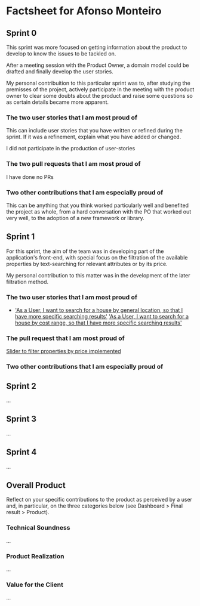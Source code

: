 # Factsheet for Afonso Monteiro

## Sprint 0

This sprint was more focused on getting information about the product to develop to know the issues to be tackled on.

After a meeting session with the Product Owner, a domain model could be drafted and finally develop the user stories.

My personal contribuition to this particular sprint was to, after studying the premisses of the project, actively participate in the meeting with the product owner to clear some doubts about the product and raise some questions so as certain details became more apparent.


### The two user stories that I am most proud of

This can include user stories that you have written or refined during the sprint. If it was a refinement, explain what you have added or changed.

I did not participate in the production of user-stories


### The two pull requests that I am most proud of

I have done no PRs


### Two other contributions that I am especially proud of

This can be anything that you think worked particularly well and benefited the project as whole, from a hard conversation with the PO that worked out very well, to the adoption of a new framework or library. 



## Sprint 1

For this sprint, the aim of the team was in developing part of the application's front-end, with special focus on the filtration of the available properties by text-searching for relevant attributes or by its price.

My personal contribution to this matter was in the development of the later filtration method.

### The two user stories that I am most proud of

* ['As a User, I want to search for a house by general location, so that I have more specific searching results'](https://github.com/FEUP-MEIC-DS-2022-1MEIC06/DS/issues/13)
['As a User, I want to search for a house by cost range, so that I have more specific searching results'](https://github.com/FEUP-MEIC-DS-2022-1MEIC06/DS/issues/30)

### The pull request that I am most proud of

[Slider to filter properties by price implemented ](https://github.com/FEUP-MEIC-DS-2022-1MEIC06/DS/pull/46)


### Two other contributions that I am especially proud of




## Sprint 2

...


## Sprint 3

...


## Sprint 4

...


## Overall Product

Reflect on your specific contributions to the product as perceived by a user and, in particular, on the three categories below (see Dashboard > Final result > Product).


### Technical Soundness

...


### Product Realization

...


### Value for the Client

...
